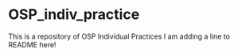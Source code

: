# OSP_indiv_practice
This is a repository of OSP Individual Practices
I am adding a line to README here!

